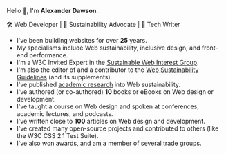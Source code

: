 Hello 👋, I'm **Alexander Dawson**.

🛠 Web Developer | 📣 Sustainability Advocate | 📖 Tech Writer

- I've been building websites for over **25** years.
- My specialisms include Web sustainability, inclusive design, and front-end performance.
- I'm a W3C Invited Expert in the [Sustainable Web Interest Group](https://www.w3.org/groups/ig/sustainableweb/).
- I'm also the editor of and a contributor to the [Web Sustainability Guidelines](https://w3c.github.io/sustainableweb-wsg/) (and its supplements).
- I've published [academic research](https://websitesustainability.com/#content) into Web sustainability.
- I've authored (or co-authored) **10** books or eBooks on Web design or development.
- I've taught a course on Web design and spoken at conferences, academic lectures, and podcasts.
- I've written close to **100** articles on Web design and development.
- I've created many open-source projects and contributed to others (like the W3C CSS 2.1 Test Suite).
- I've also won awards, and am a member of several trade groups.
